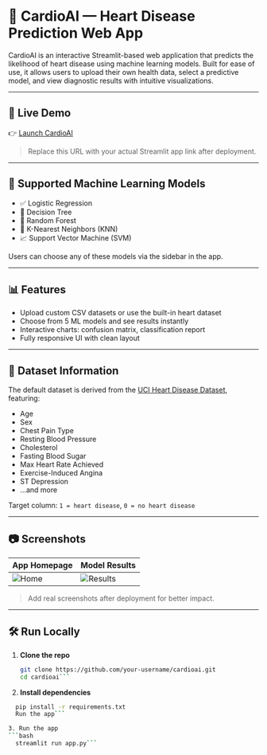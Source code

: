 # 💓 CardioAI — Heart Disease Prediction Web App

CardioAI is an interactive Streamlit-based web application that predicts the likelihood of heart disease using machine learning models. Built for ease of use, it allows users to upload their own health data, select a predictive model, and view diagnostic results with intuitive visualizations.

---

## 🚀 Live Demo

👉 [Launch CardioAI](https://your-streamlit-app-url.streamlit.app)

> Replace this URL with your actual Streamlit app link after deployment.

---

## 🧠 Supported Machine Learning Models

- ✅ Logistic Regression  
- 🌲 Decision Tree  
- 🌳 Random Forest  
- 📍 K-Nearest Neighbors (KNN)  
- 📈 Support Vector Machine (SVM)

Users can choose any of these models via the sidebar in the app.

---

## 📊 Features

- Upload custom CSV datasets or use the built-in heart dataset
- Choose from 5 ML models and see results instantly
- Interactive charts: confusion matrix, classification report
- Fully responsive UI with clean layout

---

## 📁 Dataset Information

The default dataset is derived from the [UCI Heart Disease Dataset](https://archive.ics.uci.edu/ml/datasets/Heart+Disease), featuring:

- Age
- Sex
- Chest Pain Type
- Resting Blood Pressure
- Cholesterol
- Fasting Blood Sugar
- Max Heart Rate Achieved
- Exercise-Induced Angina
- ST Depression
- ...and more

Target column: `1 = heart disease`, `0 = no heart disease`

---

## 📷 Screenshots

| App Homepage | Model Results |
|--------------|----------------|
| ![Home](https://via.placeholder.com/400x250?text=CardioAI+Homepage) | ![Results](https://via.placeholder.com/400x250?text=Prediction+Results) |

> Add real screenshots after deployment for better impact.

---

## 🛠️ Run Locally

1. **Clone the repo**
   ```bash
   git clone https://github.com/your-username/cardioai.git
   cd cardioai```


2. **Install dependencies**
```bash
  pip install -r requirements.txt
  Run the app```

3. Run the app
```bash
  streamlit run app.py```
